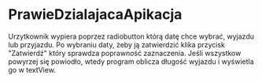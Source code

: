 # PrawieDzialajacaApikacja
Urzytkownik wypiera poprzez radiobutton którą datę chce wybrać, wyjazdu lub przyjazdu.
Po wybraniu daty, żeby ją zatwierdzić klika przycisk "Zatwierdź" który sprawdza poprawność zaznaczenia.
Jeśli wszystkow powyrzej się powiodło, wtedy program oblicza długość wyjazdu i wyświetla go w textView.
